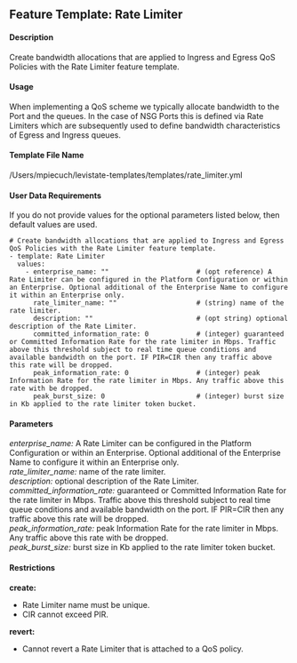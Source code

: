 ## Feature Template: Rate Limiter
#### Description
Create bandwidth allocations that are applied to Ingress and Egress QoS Policies with the Rate Limiter feature template.

#### Usage
When implementing a QoS scheme we typically allocate bandwidth to the Port and the queues. In the case of NSG Ports this is defined via Rate Limiters which are subsequently used to define bandwidth characteristics of Egress and Ingress queues.

#### Template File Name
/Users/mpiecuch/levistate-templates/templates/rate_limiter.yml

#### User Data Requirements
If you do not provide values for the optional parameters listed below, then default values are used.

```
# Create bandwidth allocations that are applied to Ingress and Egress QoS Policies with the Rate Limiter feature template.
- template: Rate Limiter
  values:
    - enterprise_name: ""                      # (opt reference) A Rate Limiter can be configured in the Platform Configuration or within an Enterprise. Optional additional of the Enterprise Name to configure it within an Enterprise only.
      rate_limiter_name: ""                    # (string) name of the rate limiter.
      description: ""                          # (opt string) optional description of the Rate Limiter.
      committed_information_rate: 0            # (integer) guaranteed or Committed Information Rate for the rate limiter in Mbps. Traffic above this threshold subject to real time queue conditions and available bandwidth on the port. IF PIR=CIR then any traffic above this rate will be dropped.
      peak_information_rate: 0                 # (integer) peak Information Rate for the rate limiter in Mbps. Any traffic above this rate with be dropped.
      peak_burst_size: 0                       # (integer) burst size in Kb applied to the rate limiter token bucket.

```

#### Parameters
*enterprise_name:* A Rate Limiter can be configured in the Platform Configuration or within an Enterprise. Optional additional of the Enterprise Name to configure it within an Enterprise only.<br>
*rate_limiter_name:* name of the rate limiter.<br>
*description:* optional description of the Rate Limiter.<br>
*committed_information_rate:* guaranteed or Committed Information Rate for the rate limiter in Mbps. Traffic above this threshold subject to real time queue conditions and available bandwidth on the port. IF PIR=CIR then any traffic above this rate will be dropped.<br>
*peak_information_rate:* peak Information Rate for the rate limiter in Mbps. Any traffic above this rate with be dropped.<br>
*peak_burst_size:* burst size in Kb applied to the rate limiter token bucket.<br>


#### Restrictions
**create:**
* Rate Limiter name must be unique.
* CIR cannot exceed PIR.

**revert:**
* Cannot revert a Rate Limiter that is attached to a QoS policy.

